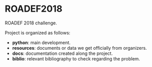 # ROADEF2018

ROADEF 2018 challenge.

Project is organized as follows:

* **python**: main development.
* **resources**: documents or data we get officially from organizers.
* **docs**: documentation created along the project.
* **biblio**: relevant bibliography to check regarding the problem.